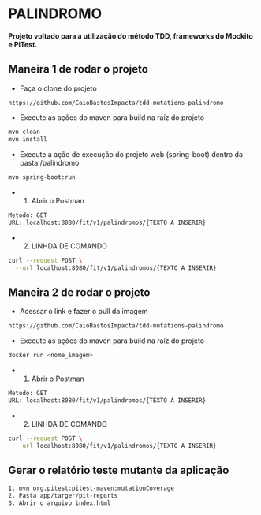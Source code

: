 # PALINDROMO
#### Projeto voltado para a utilização do método TDD, frameworks do Mockito e PiTest.

## Maneira 1 de rodar o projeto

* Faça o clone do projeto
```bash
https://github.com/CaioBastosImpacta/tdd-mutations-palindromo
```

* Execute as ações do maven para build na raíz do projeto
```bash
mvn clean
mvn install
```

* Execute a ação de execução do projeto web (spring-boot) dentro da pasta /palindromo
```bash
mvn spring-boot:run
```

* 1. Abrir o Postman
```bash
Metodo: GET
URL: localhost:8080/fit/v1/palindromos/{TEXTO A INSERIR}
```

* 2. LINHDA DE COMANDO
```bash
curl --request POST \
  --url localhost:8080/fit/v1/palindromos/{TEXTO A INSERIR}
```

## Maneira 2 de rodar o projeto

* Acessar o link e fazer o pull da imagem
```bash
https://github.com/CaioBastosImpacta/tdd-mutations-palindromo
```

* Execute as ações do maven para build na raíz do projeto
```bash
docker run <nome_imagem>
```

* 1. Abrir o Postman
```bash
Metodo: GET
URL: localhost:8080/fit/v1/palindromos/{TEXTO A INSERIR}
```

* 2. LINHDA DE COMANDO
```bash
curl --request POST \
  --url localhost:8080/fit/v1/palindromos/{TEXTO A INSERIR}
```

## Gerar o relatório teste mutante da aplicação
```bash
1. mvn org.pitest:pitest-maven:mutationCoverage
2. Pasta app/targer/pit-reports
3. Abrir o arquivo index.html
```
